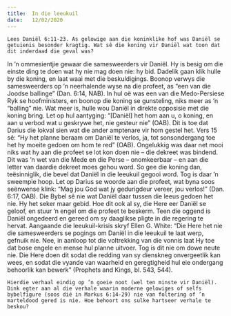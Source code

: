 ```yaml
---
title:  In die leeukuil
date:   12/02/2020
---
```


`Lees Daniël 6:11-23. As gelowige aan die koninklike hof was Daniël se getuienis besonder kragtig. Wat sê die koning vir Daniël wat toon dat dit inderdaad die geval was?` 

In ’n ommesientjie gewaar die samesweerders vir Daniël. Hy is besig om die einste ding te doen wat hy nie mag doen nie: hy bid. Dadelik gaan klik hulle by die koning, en laat waai met die beskuldigings. Boonop verwys die samesweerders op ’n neerhalende wyse na die profeet, as “een van die Joodse ballinge” (Dan. 6:14, NAB). In hul oë was een van die Medo-Persiese Ryk se hoofministers, en boonop die koning se gunsteling, niks meer as ’n “balling” nie. Wat meer is, hulle wou Daniël in direkte opposisie met die koning bring. Let op hul aantyging: “[Daniël] het hom aan u, o koning, en aan u verbod wat u geskrywe het, nie gesteur nie” (OAB). Dit is toe dat Darius die lokval sien wat die ander amptenare vir hom gestel het. Vers 15 sê: “Hy het planne beraam om Daniël te verlos, ja, tot sonsondergang toe het hy moeite gedoen om hom te red” (OAB). Ongelukkig was daar net mooi niks wat hy aan die profeet se lot kon doen nie – die dekreet was bindend. Dit was ’n wet van die Mede en die Perse – onomkeerbaar – en aan die letter van daardie dekreet moes gehou word. So gee die koning dan, teësinniglik, die bevel dat Daniël in die leeukuil gegooi word. Tog is daar ’n sweempie hoop. Let op Darius se woorde aan die profeet, wat byna soos seënwense klink: “Mag jou God wat jy gedurigdeur vereer, jou verlos!” (Dan. 6:17, OAB).  Die Bybel sê nie wat Daniël daar tussen die leeus gedoen het nie. Hy het seker maar gebid. Hoe dit ook al sy, die Here eer Daniël se geloof, en stuur ’n engel om die profeet te beskerm. Teen die oggend is Daniël ongedeerd en gereed om sy daaglikse pligte in die regering te hervat. Aangaande die leeukuil-krisis skryf Ellen G. White: “Die Here het nie die samesweerders se pogings om Daniël in die leeukuil te laat werp, gefnuik nie. Nee, in aanloop tot die voltrekking van die vonnis laat Hy toe dat bose engele en mense hul planne uitvoer. Tog is dit nie om dowe neute nie. Die Here doen dit sodat die redding van sy dienskneg onvergeetlik kan wees, en sodat die vyande van waarheid en geregtigheid hul eie ondergang behoorlik kan bewerk” (Prophets and Kings, bl. 543, 544). 

`Hierdie verhaal eindig op ’n goeie noot (wel ten minste vir Daniël). Dink egter aan al die verhale waarin moderne gelowiges of selfs bybelfigure (soos dié in Markus 6:14-29) nie van foltering of ’n marteldood gered is nie. Hoe behoort ons sulke hartseer verhale te beskou?`